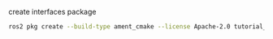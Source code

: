 
create interfaces package
```bash
ros2 pkg create --build-type ament_cmake --license Apache-2.0 tutorial_interfaces
```
